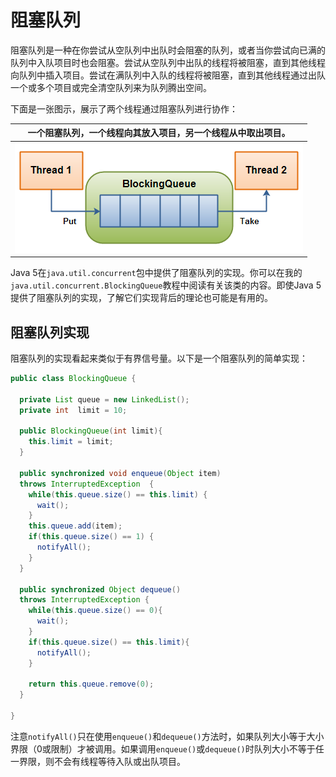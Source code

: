 # 阻塞队列

阻塞队列是一种在你尝试从空队列中出队时会阻塞的队列，或者当你尝试向已满的队列中入队项目时也会阻塞。尝试从空队列中出队的线程将被阻塞，直到其他线程向队列中插入项目。尝试在满队列中入队的线程将被阻塞，直到其他线程通过出队一个或多个项目或完全清空队列来为队列腾出空间。

下面是一张图示，展示了两个线程通过阻塞队列进行协作：

| **一个阻塞队列，一个线程向其放入项目，另一个线程从中取出项目。**
|---|
| ![img](./image/blocking-queue.png)|

Java 5在`java.util.concurrent`包中提供了阻塞队列的实现。你可以在我的`java.util.concurrent.BlockingQueue`教程中阅读有关该类的内容。即使Java 5提供了阻塞队列的实现，了解它们实现背后的理论也可能是有用的。

## 阻塞队列实现

阻塞队列的实现看起来类似于有界信号量。以下是一个阻塞队列的简单实现：

```java
public class BlockingQueue {

  private List queue = new LinkedList();
  private int  limit = 10;

  public BlockingQueue(int limit){
    this.limit = limit;
  }

  public synchronized void enqueue(Object item)
  throws InterruptedException  {
    while(this.queue.size() == this.limit) {
      wait();
    }
    this.queue.add(item);
    if(this.queue.size() == 1) {
      notifyAll();
    }
  }

  public synchronized Object dequeue()
  throws InterruptedException {
    while(this.queue.size() == 0){
      wait();
    }
    if(this.queue.size() == this.limit){
      notifyAll();
    }

    return this.queue.remove(0);
  }

}

```

注意`notifyAll()`只在使用`enqueue()`和`dequeue()`方法时，如果队列大小等于大小界限（0或限制）才被调用。如果调用`enqueue()`或`dequeue()`时队列大小不等于任一界限，则不会有线程等待入队或出队项目。


